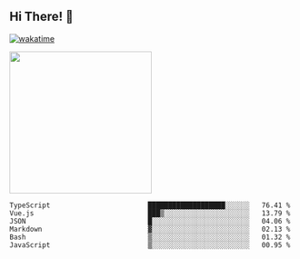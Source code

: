 ## Hi There! 👋

[![wakatime](https://wakatime.com/badge/github/hadighasemi98/hadighasemi98.svg)](https://wakatime.com/badge/github/hadighasemi98/hadighasemi98)

<a href="https://www.coffeebede.com/vhid"><img class="img-fluid" width="250" src="https://coffeebede.ir/DashboardTemplateV2/app-assets/images/banner/default-yellow.svg" /></a>

<!--START_SECTION:waka-->

```text
TypeScript                        ███████████████████░░░░░░   76.41 %
Vue.js                            ███▒░░░░░░░░░░░░░░░░░░░░░   13.79 %
JSON                              █░░░░░░░░░░░░░░░░░░░░░░░░   04.06 %
Markdown                          ▓░░░░░░░░░░░░░░░░░░░░░░░░   02.13 %
Bash                              ▒░░░░░░░░░░░░░░░░░░░░░░░░   01.32 %
JavaScript                        ▒░░░░░░░░░░░░░░░░░░░░░░░░   00.95 %
```

<!--END_SECTION:waka-->
